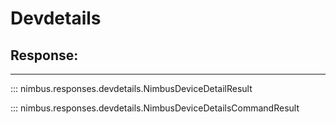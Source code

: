 # Devdetails

## Response:
---

::: nimbus.responses.devdetails.NimbusDeviceDetailResult

::: nimbus.responses.devdetails.NimbusDeviceDetailsCommandResult
